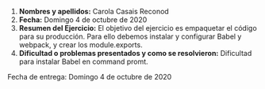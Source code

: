 1. **Nombres y apellidos:** Carola Casais Reconod
2. **Fecha:** Domingo 4 de octubre de 2020
3. **Resumen del Ejercicio:** El objetivo del ejercicio es empaquetar el código para su producción. Para ello debemos instalar y 
configurar Babel y webpack, y crear los module.exports.
4. **Dificultad o problemas presentados y como se resolvieron:** Dificultad para instalar Babel en command promt.

Fecha de entrega: Domingo 4 de octubre de 2020
